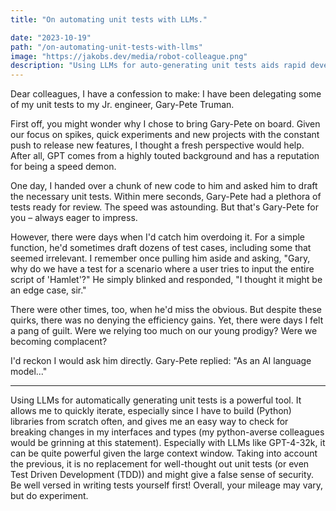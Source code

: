 ```yaml
---
title: "On automating unit tests with LLMs."

date: "2023-10-19"
path: "/on-automating-unit-tests-with-llms"
image: "https://jakobs.dev/media/robot-colleague.png"
description: "Using LLMs for auto-generating unit tests aids rapid development in building Python libraries, but while beneficial, it's no substitute for deliberate test-writing and might create a false safety net"
---
```


Dear colleagues, I have a confession to make: I have been delegating some of my unit tests to my Jr. engineer, Gary-Pete Truman.

First off, you might wonder why I chose to bring Gary-Pete on board. Given our focus on spikes, quick experiments and new projects with the constant push to release new features, I thought a fresh perspective would help. After all, GPT comes from a highly touted background and has a reputation for being a speed demon.

One day, I handed over a chunk of new code to him and asked him to draft the necessary unit tests. Within mere seconds, Gary-Pete had a plethora of tests ready for review. The speed was astounding. But that's Gary-Pete for you – always eager to impress.

However, there were days when I'd catch him overdoing it. For a simple function, he'd sometimes draft dozens of test cases, including some that seemed irrelevant. I remember once pulling him aside and asking, "Gary, why do we have a test for a scenario where a user tries to input the entire script of 'Hamlet'?" He simply blinked and responded, "I thought it might be an edge case, sir."

There were other times, too, when he'd miss the obvious.
But despite these quirks, there was no denying the efficiency gains. Yet, there were days I felt a pang of guilt. Were we relying too much on our young prodigy? Were we becoming complacent?

I'd reckon I would ask him directly. Gary-Pete replied: "As an AI language model..."

---

Using LLMs for automatically generating unit tests is a powerful tool. It allows me to quickly iterate, especially since I have to build (Python) libraries from scratch often, and gives me an easy way to check for breaking changes in my interfaces and types (my python-averse colleagues would be grinning at this statement). Especially with LLMs like GPT-4-32k, it can be quite powerful given the large context window. Taking into account the previous, it is no replacement for well-thought out unit tests (or even Test Driven Development (TDD)) and might give a false sense of security. Be well versed in writing tests yourself first! Overall, your mileage may vary, but do experiment.
